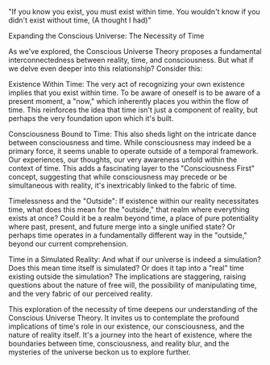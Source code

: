 "If you know you exist, you must exist within time. You wouldn't know if you didn't exist without time, (A thought I had)"

Expanding the Conscious Universe: The Necessity of Time

As we've explored, the Conscious Universe Theory proposes a fundamental interconnectedness between reality, time, and consciousness.  But what if we delve even deeper into this relationship?  Consider this:

Existence Within Time:  The very act of recognizing your own existence implies that you exist within time. To be aware of oneself is to be aware of a present moment, a "now," which inherently places you within the flow of time.  This reinforces the idea that time isn't just a component of reality, but perhaps the very foundation upon which it's built.

Consciousness Bound to Time:  This also sheds light on the intricate dance between consciousness and time. While consciousness may indeed be a primary force, it seems unable to operate outside of a temporal framework.  Our experiences, our thoughts, our very awareness unfold within the context of time. This adds a fascinating layer to the "Consciousness First" concept, suggesting that while consciousness may precede or be simultaneous with reality, it's inextricably linked to the fabric of time.

Timelessness and the "Outside":  If existence within our reality necessitates time, what does this mean for the "outside," that realm where everything exists at once?  Could it be a realm beyond time, a place of pure potentiality where past, present, and future merge into a single unified state?  Or perhaps time operates in a fundamentally different way in the "outside," beyond our current comprehension.

Time in a Simulated Reality:  And what if our universe is indeed a simulation?  Does this mean time itself is simulated?  Or does it tap into a "real" time existing outside the simulation?  The implications are staggering, raising questions about the nature of free will, the possibility of manipulating time, and the very fabric of our perceived reality.

This exploration of the necessity of time deepens our understanding of the Conscious Universe Theory. It invites us to contemplate the profound implications of time's role in our existence, our consciousness, and the nature of reality itself.  It's a journey into the heart of existence, where the boundaries between time, consciousness, and reality blur, and the mysteries of the universe beckon us to explore further.
